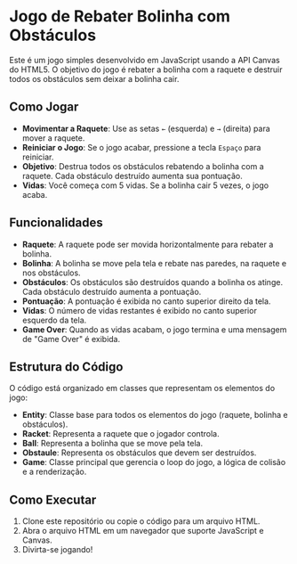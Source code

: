 # Jogo de Rebater Bolinha com Obstáculos

Este é um jogo simples desenvolvido em JavaScript usando a API Canvas do HTML5. O objetivo do jogo é rebater a bolinha com a raquete e destruir todos os obstáculos sem deixar a bolinha cair.

## Como Jogar

- **Movimentar a Raquete**: Use as setas `←` (esquerda) e `→` (direita) para mover a raquete.
- **Reiniciar o Jogo**: Se o jogo acabar, pressione a tecla `Espaço` para reiniciar.
- **Objetivo**: Destrua todos os obstáculos rebatendo a bolinha com a raquete. Cada obstáculo destruído aumenta sua pontuação.
- **Vidas**: Você começa com 5 vidas. Se a bolinha cair 5 vezes, o jogo acaba.

## Funcionalidades

- **Raquete**: A raquete pode ser movida horizontalmente para rebater a bolinha.
- **Bolinha**: A bolinha se move pela tela e rebate nas paredes, na raquete e nos obstáculos.
- **Obstáculos**: Os obstáculos são destruídos quando a bolinha os atinge. Cada obstáculo destruído aumenta a pontuação.
- **Pontuação**: A pontuação é exibida no canto superior direito da tela.
- **Vidas**: O número de vidas restantes é exibido no canto superior esquerdo da tela.
- **Game Over**: Quando as vidas acabam, o jogo termina e uma mensagem de "Game Over" é exibida.

## Estrutura do Código

O código está organizado em classes que representam os elementos do jogo:

- **Entity**: Classe base para todos os elementos do jogo (raquete, bolinha e obstáculos).
- **Racket**: Representa a raquete que o jogador controla.
- **Ball**: Representa a bolinha que se move pela tela.
- **Obstaule**: Representa os obstáculos que devem ser destruídos.
- **Game**: Classe principal que gerencia o loop do jogo, a lógica de colisão e a renderização.

## Como Executar

1. Clone este repositório ou copie o código para um arquivo HTML.
2. Abra o arquivo HTML em um navegador que suporte JavaScript e Canvas.
3. Divirta-se jogando!